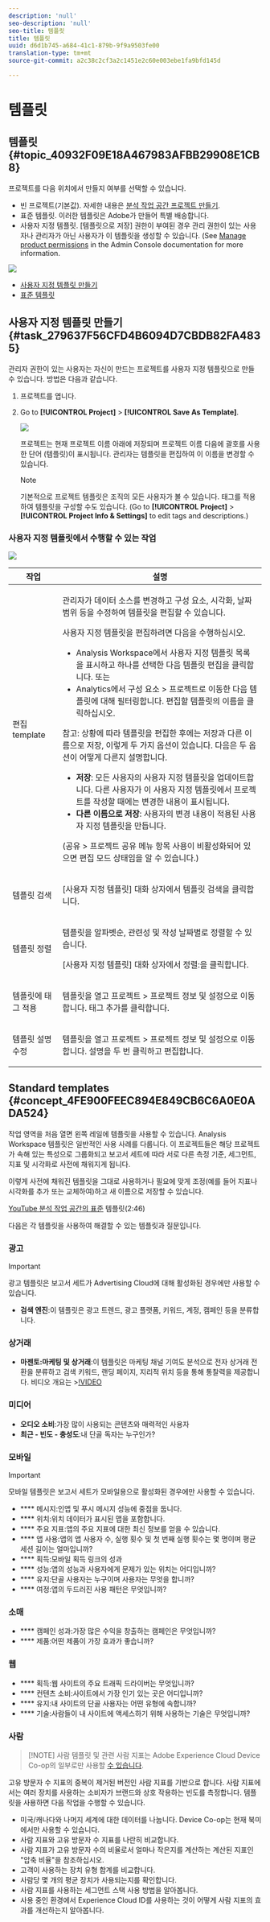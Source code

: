 ```yaml
---
description: 'null'
seo-description: 'null'
seo-title: 템플릿
title: 템플릿
uuid: d6d1b745-a684-41c1-879b-9f9a9503fe00
translation-type: tm+mt
source-git-commit: a2c38c2cf3a2c1451e2c60e003ebe1fa9bfd145d

---
```



# 템플릿

## 템플릿 {#topic_40932F09E18A467983AFBB29908E1CB8}

프로젝트를 다음 위치에서 만들지 여부를 선택할 수 있습니다.

* 빈 프로젝트(기본값). 자세한 내용은 [분석 작업 공간 프로젝트 만들기](../../../analyze/analysis-workspace/build-workspace-project/t-freeform-project.md#task_C2C698ACC7954062A28E4784911E6CF2).
* 표준 템플릿. 이러한 템플릿은 Adobe가 만들어 특별 배송합니다.
* 사용자 지정 템플릿. [템플릿으로 저장] 권한이 부여된 경우 관리 권한이 있는 사용자나 관리자가 아닌 사용자가 이 템플릿을 생성할 수 있습니다. (See [Manage product permissions](https://helpx.adobe.com/enterprise/using/manage-permissions-and-roles.html) in the Admin Console documentation for more information.

![](assets/start_modal.png)

* [사용자 지정 템플릿 만들기](../../../analyze/analysis-workspace/build-workspace-project/starter-projects.md#task_279637F56CFD4B6094D7CBDB82FA4835)
* [표준 템플릿](../../../analyze/analysis-workspace/build-workspace-project/starter-projects.md#concept_4FE900FEEC894E849CB6C6A0E0ADA524)

## 사용자 지정 템플릿 만들기 {#task_279637F56CFD4B6094D7CBDB82FA4835}

관리자 권한이 있는 사용자는 자신이 만드는 프로젝트를 사용자 지정 템플릿으로 만들 수 있습니다. 방법은 다음과 같습니다.

1. 프로젝트를 엽니다.
1. Go to **[!UICONTROL Project]** &gt; **[!UICONTROL Save As Template]**.

   ![](assets/save_project_template.png)

   프로젝트는 현재 프로젝트 이름 아래에 저장되며 프로젝트 이름 다음에 괄호를 사용한 단어 (템플릿)이 표시됩니다. 관리자는 템플릿을 편집하여 이 이름을 변경할 수 있습니다.

   >[!NOTE]
   >
   >기본적으로 프로젝트 템플릿은 조직의 모든 사용자가 볼 수 있습니다. 태그를 적용하여 템플릿을 구성할 수도 있습니다. (Go to **[!UICONTROL Project]** &gt; **[!UICONTROL Project Info &amp; Settings]** to edit tags and descriptions.)

### 사용자 지정 템플릿에서 수행할 수 있는 작업

![](assets/custom_templates.png)

<table id="table_D7C7B0CA1EE64E108484C03426800EBC"> 
 <thead> 
  <tr> 
   <th colname="col1" class="entry"> 작업 </th> 
   <th colname="col2" class="entry"> 설명 </th> 
  </tr>
 </thead>
 <tbody> 
  <tr> 
   <td colname="col1"> <p>편집 template </p> </td> 
   <td colname="col2"> <p>관리자가 데이터 소스를 변경하고 구성 요소, 시각화, 날짜 범위 등을 수정하여 템플릿을 편집할 수 있습니다. </p> <p>사용자 지정 템플릿을 편집하려면 다음을 수행하십시오. </p> 
    <ul id="ul_2B3A371F83334E14806385753A360903"> 
     <li id="li_EE75E0281B764BA9B56FF1DB1B12D2CC">Analysis Workspace에서 사용자 지정 템플릿 목록을 표시하고 하나를 선택한 다음 <span class="uicontrol">템플릿 편집</span>을 클릭합니다. 또는 </li> 
     <li id="li_4934DAAA46204990A295E22A97F81EDA">Analytics에서 <span class="ignoretag"><span class="uicontrol">구성 요소</span> &gt; <span class="uicontrol"> 프로젝트</span></span>로 이동한 다음 <span class="uicontrol">템플릿</span>에 대해 필터링합니다. 편집할 템플릿의 이름을 클릭하십시오. </li> 
    </ul> <p> </p> <p>참고: 상황에 따라 템플릿을 편집한 후에는 <span class="uicontrol">저장</span>과 <span class="uicontrol">다른 이름으로 저장</span>, 이렇게 두 가지 옵션이 있습니다. 다음은 두 옵션이 어떻게 다른지 설명합니다. 
     <ul id="ul_87E2842C8AA442399585B1C6189F5E16"> 
      <li id="li_AB7B189729E14E40A0141ECE2A24C113"><b>저장</b>: 모든 사용자의 사용자 지정 템플릿을 업데이트합니다. 다른 사용자가 이 사용자 지정 템플릿에서 프로젝트를 작성할 때에는 변경한 내용이 표시됩니다. </li> 
      <li id="li_C85B0B9873A3404D8B443BBD30B37CEB"><b>다른 이름으로 저장</b>: 사용자의 변경 내용이 적용된 사용자 지정 템플릿을 만듭니다. </li> 
     </ul> </p> <p>(<span class="uicontrol">공유</span> &gt; <span class="uicontrol">프로젝트 공유</span> 메뉴 항목 사용이 비활성화되어 있으면 편집 모드 상태임을 알 수 있습니다.) </p> </td> 
  </tr> 
  <tr> 
   <td colname="col1"> <p>템플릿 검색 </p> </td> 
   <td colname="col2"> <p>[사용자 지정 템플릿] 대화 상자에서 <span class="uicontrol">템플릿 검색</span>을 클릭합니다. </p> </td> 
  </tr> 
  <tr> 
   <td colname="col1"> <p>템플릿 정렬 </p> </td> 
   <td colname="col2"> <p>템플릿을 알파벳순, 관련성 및 작성 날짜별로 정렬할 수 있습니다. </p> <p>[사용자 지정 템플릿] 대화 상자에서 <span class="uicontrol">정렬:</span>을 클릭합니다. </p> </td> 
  </tr> 
  <tr> 
   <td colname="col1"> <p>템플릿에 태그 적용 </p> </td> 
   <td colname="col2"> <p>템플릿을 열고 <span class="ignoretag"><span class="uicontrol">프로젝트</span> &gt; <span class="uicontrol">프로젝트 정보 및 설정</span></span>으로 이동합니다. <span class="uicontrol">태그 추가</span>를 클릭합니다. </p> </td> 
  </tr> 
  <tr> 
   <td colname="col1"> <p>템플릿 설명 수정 </p> </td> 
   <td colname="col2"> <p>템플릿을 열고 <span class="ignoretag"><span class="uicontrol">프로젝트</span> &gt; <span class="uicontrol">프로젝트 정보 및 설정</span></span>으로 이동합니다. 설명을 두 번 클릭하고 편집합니다. </p> </td> 
  </tr> 
 </tbody> 
</table>

## Standard templates {#concept_4FE900FEEC894E849CB6C6A0E0ADA524}

작업 영역을 처음 열면 왼쪽 레일에 템플릿을 사용할 수 있습니다. Analysis Workspace 템플릿은 일반적인 사용 사례를 다룹니다. 이 프로젝트들은 해당 프로젝트가 속해 있는 특성으로 그룹화되고 보고서 세트에 따라 서로 다른 측정 기준, 세그먼트, 지표 및 시각화로 사전에 채워지게 됩니다.

이렇게 사전에 채워진 템플릿을 그대로 사용하거나 필요에 맞게 조정(예를 들어 지표나 시각화를 추가 또는 교체하여)하고 새 이름으로 저장할 수 있습니다. 

[YouTube 분석 작업 공간의 표준](https://www.youtube.com/watch?v=aRgYwPneVXg&list=PL2tCx83mn7GuNnQdYGOtlyCu0V5mEZ8sS&index=6) 템플릿(2:46)

다음은 각 템플릿을 사용하여 해결할 수 있는 템플릿과 질문입니다.

### 광고

>[!IMPORTANT]
>
>광고 템플릿은 보고서 세트가 Advertising Cloud에 대해 활성화된 경우에만 사용할 수 있습니다.

* **검색 엔진**:이 템플릿은 광고 트렌드, 광고 플랫폼, 키워드, 계정, 캠페인 등을 분류합니다.

### 상거래

* **마젠토:마케팅 및 상거래**:이 템플릿은 마케팅 채널 기여도 분석으로 전자 상거래 전환을 분류하고 검색 키워드, 랜딩 페이지, 지리적 위치 등을 통해 통찰력을 제공합니다. 비디오 개요는 &gt;[!VIDEO](https://www.youtube.com/watch?v=AQOViVLEMHw)

### 미디어

* **오디오 소비**:가장 많이 사용되는 콘텐츠와 매력적인 사용자
* **최근 - 빈도 - 충성도**:내 단골 독자는 누구인가?

### 모바일

>[!IMPORTANT]
>
>모바일 템플릿은 보고서 세트가 모바일용으로 활성화된 경우에만 사용할 수 있습니다.

* **** 메시지:인앱 및 푸시 메시지 성능에 중점을 둡니다.
* **** 위치:위치 데이터가 표시된 맵을 포함합니다.
* **** 주요 지표:앱의 주요 지표에 대한 최신 정보를 얻을 수 있습니다.
* **** 앱 사용:앱의 앱 사용자 수, 실행 횟수 및 첫 번째 실행 횟수는 몇 명이며 평균 세션 길이는 얼마입니까?
* **** 획득:모바일 획득 링크의 성과
* **** 성능:앱의 성능과 사용자에게 문제가 있는 위치는 어디입니까?
* **** 유지:단골 사용자는 누구이며 사용자는 무엇을 합니까?
* **** 여정:앱의 두드러진 사용 패턴은 무엇입니까?

### 소매

* **** 캠페인 성과:가장 많은 수익을 창출하는 캠페인은 무엇입니까?
* **** 제품:어떤 제품이 가장 효과가 좋습니까?

### 웹

* **** 획득:웹 사이트의 주요 트래픽 드라이버는 무엇입니까?
* **** 컨텐츠 소비:사이트에서 가장 인기 있는 곳은 어디입니까?
* **** 유지:내 사이트의 단골 사용자는 어떤 유형에 속합니까?
* **** 기술:사람들이 내 사이트에 액세스하기 위해 사용하는 기술은 무엇입니까?

### 사람

> [!NOTE] 사람 템플릿 및 관련 사람 지표는 Adobe Experience Cloud Device Co-op의 일부로만 사용할 [수 있습니다](https://marketing.adobe.com/resources/help/en_US/mcdc/mcdc-people.html).

고유 방문자 수 지표의 중복이 제거된 버전인 사람 지표를 기반으로 합니다. 사람 지표에서는 여러 장치를 사용하는 소비자가 브랜드와 상호 작용하는 빈도를 측정합니다. 템플릿을 사용하면 다음 작업을 수행할 수 있습니다.

* 미국/캐나다와 나머지 세계에 대한 데이터를 나눕니다. Device Co-op는 현재 북미에서만 사용할 수 있습니다.
* 사람 지표와 고유 방문자 수 지표를 나란히 비교합니다.
* 사람 지표가 고유 방문자 수의 비율로서 얼마나 작은지를 계산하는 계산된 지표인 "압축 비율"을 참조하십시오.
* 고객이 사용하는 장치 유형 합계를 비교합니다.
* 사람당 몇 개의 평균 장치가 사용되는지를 확인합니다.
* 사람 지표를 사용하는 세그먼트 스택 사용 방법을 알아봅니다.
* 사용 중인 환경에서 Experience Cloud ID를 사용하는 것이 어떻게 사람 지표의 효과를 개선하는지 알아봅니다.

